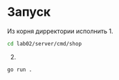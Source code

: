 # Запуск
Из корня дирректории исполнить
1.
```bash
cd lab02/server/cmd/shop
```
2.
```bash
go run .
```